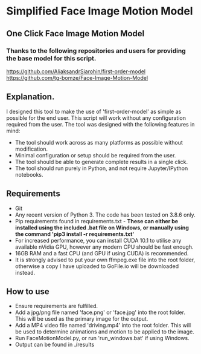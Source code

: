 # Simplified Face Image Motion Model
## One Click Face Image Motion Model

### Thanks to the following repositories and users for providing the base model for this script.
https://github.com/AliaksandrSiarohin/first-order-model </br>
https://github.com/tg-bomze/Face-Image-Motion-Model </br>

## Explanation.
I designed this tool to make the use of 'first-order-model' as simple as possible for the end user. This script will work without any configuration required from the user. 
The tool was designed with the following features in mind:
- The tool should work across as many platforms as possible without modification.
- Minimal configuration or setup should be required from the user.
- The tool should be able to generate complete results in a single click.
- The tool should run purely in Python, and not require Jupyter/IPython notebooks.

## Requirements
- Git
- Any recent version of Python 3. The code has been tested on 3.8.6 only.
- Pip requirements found in requirements.txt - **These can either be installed using the included .bat file on Windows, or manually using the command 'pip3 install -r requirements.txt'**
- For increased performance, you can install CUDA 10.1 to utilise any available nVidia GPU, however any modern CPU should be fast enough.
- 16GB RAM and a fast CPU (and GPU if using CUDA) is recommended.
- It is strongly advised to put your own ffmpeg.exe file into the root folder, otherwise a copy I have uploaded to GoFile.io will be downloaded instead.

## How to use
- Ensure requirements are fulfilled.
- Add a jpg/png file named 'face.png' or 'face.jpg' into the root folder. This will be used as the primary image for the output.
- Add a MP4 video file named 'driving.mp4' into the root folder. This will be used to determine animations and motion to be applied to the image.
- Run FaceMotionModel.py, or run 'run_windows.bat' if using Windows.
- Output can be found in ./results
